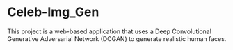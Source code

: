 # Celeb-Img_Gen
This project is a web-based application that uses a Deep Convolutional Generative Adversarial Network (DCGAN) to generate realistic human faces.
